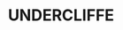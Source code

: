 ---
lastmod: '2025-04-06T06:05:21+00:00'
latitude: -28.62255099
layout: suburb
longitude: 152.1822634
postcode: '4380'
state: NSW
title: UNDERCLIFFE
url: /nsw/undercliffe/
---